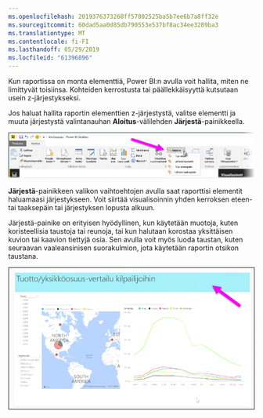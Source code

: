 ```yaml
---
ms.openlocfilehash: 2019376373268ff57802525ba5b7ee6b7a8ff32e
ms.sourcegitcommit: 60dad5aa0d85db790553e537bf8ac34ee3289ba3
ms.translationtype: MT
ms.contentlocale: fi-FI
ms.lasthandoff: 05/29/2019
ms.locfileid: "61396896"
---
```

Kun raportissa on monta elementtiä, Power BI:n avulla voit hallita, miten ne limittyvät toisiinsa. Kohteiden kerrostusta tai päällekkäisyyttä kutsutaan usein z-järjestykseksi.

Jos haluat hallita raportin elementtien z-järjestystä, valitse elementti ja muuta järjestystä valintanauhan **Aloitus**-välilehden **Järjestä**-painikkeella.

![](media/3-11f-arrange-visual-zorder/3-11f_1.png)

**Järjestä**-painikkeen valikon vaihtoehtojen avulla saat raporttisi elementit haluamaasi järjestykseen. Voit siirtää visualisoinnin yhden kerroksen eteen- tai taaksepäin tai järjestyksen lopusta alkuun.

Järjestä-painike on erityisen hyödyllinen, kun käytetään muotoja, kuten koristeellisia taustoja tai reunoja, tai kun halutaan korostaa yksittäisen kuvion tai kaavion tiettyjä osia. Sen avulla voit myös luoda taustan, kuten seuraavan vaaleansinisen suorakulmion, jota käytetään raportin otsikon taustana.

![](media/3-11f-arrange-visual-zorder/3-11f_2.png)

